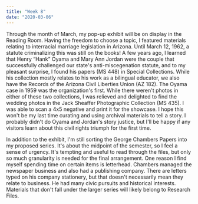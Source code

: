 ```yaml
---
title: "Week 8"
date: "2020-03-06"
---
```


Through the month of March, my pop-up exhibit will be on display in the Reading Room. Having the freedom to choose a topic, I featured materials relating to interracial marriage legislation in Arizona. Until March 12, 1962, a statute criminalizing this was still on the books! A few years ago, I learned that Henry “Hank” Oyama and Mary Ann Jordan were the couple that successfully challenged our state's anti-miscegenation statute, and to my pleasant surprise, I found his papers (MS 448) in Special Collections. While his collection mostly relates to his work as a bilingual educator, we also have the Records of the Arizona Civil Liberties Union (AZ 182). The Oyama case in 1959 was the organization's first. While there weren't photos in either of these two collections, I was relieved and delighted to find the wedding photos in the Jack Sheaffer Photographic Collection (MS 435). I was able to scan a 4x5 negative and print it for the showcase. I hope this won't be my last time curating and using archival materials to tell a story. I probably didn't do Oyama and Jordan's story justice, but I'll be happy if any visitors learn about this civil rights triumph for the first time.

In addition to the exhibit, I'm still sorting the George Chambers Papers into my proposed series. It's about the midpoint of the semester, so I feel a sense of urgency. It's tempting and useful to read through the files, but only so much granularity is needed for the final arrangement. One reason I find myself spending time on certain items is letterhead. Chambers managed the newspaper business and also had a publishing company. There are letters typed on his company stationery, but that doesn't necessarily mean they relate to business. He had many civic pursuits and historical interests. Materials that don't fall under the larger series will likely belong to Research Files.
